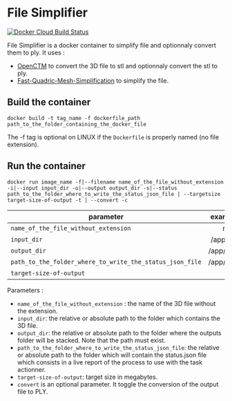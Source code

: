 # File Simplifier

[![Docker Cloud Build Status](https://img.shields.io/docker/cloud/build/myminifactory/pluggable-simplifier)](https://hub.docker.com/r/myminifactory/pluggable-simplifier)

File Simplifier is a docker container to simplify file and optionnaly convert them to ply.
It uses :
- [OpenCTM](http://openctm.sourceforge.net/?page=about) to convert the 3D file to stl and optionnaly convert the stl to ply.
- [Fast-Quadric-Mesh-Simplification](https://github.com/MyMiniFactory/Fast-Quadric-Mesh-Simplification) to simplify the file.

## Build the container
```shell
docker build -t tag_name -f dockerfile_path path_to_the_folder_containing_the_docker_file
```
The -f tag is optional on LINUX if the `Dockerfile` is properly named (no file extension).

## Run the container
```shell
docker run image_name -f|--filename name_of_the_file_without_extension -i|--input input_dir -o|--output output_dir -s|--status path_to_the_folder_where_to_write_the_status_json_file | --targetsize target-size-of-output -t | --convert -c
```

|                         parameter                        |                  example values               |
|----------------------------------------------------------|:---------------------------------------------:|
|           `name_of_the_file_without_extension`           |                    my3dfile                   |
|                        `input_dir`                       |                /app/files/input/              |
|                        `output_dir`                      |                /app/files/output/             |
| `path_to_the_folder_where_to_write_the_status_json_file` |               /app/files/output/              | 
| `target-size-of-output`                                  |                        5                      | 

Parameters :
- `name_of_the_file_without_extension` : the name of the 3D file without the extension.
- `input_dir`: the relative or absolute path to the folder which contains the 3D file.
- `output_dir`: the relative or absolute path to the folder where the outputs folder will be stacked. Note that the path must exist. 
- `path_to_the_folder_where_to_write_the_status_json_file`: the relative or absolute path to the folder which will contain the status.json file which consists in a live report of the process to use with the task actionner.
- `target-size-of-output`: target size in megabytes.
- `convert` is an optional parameter. It toggle the conversion of the output file to PLY.
